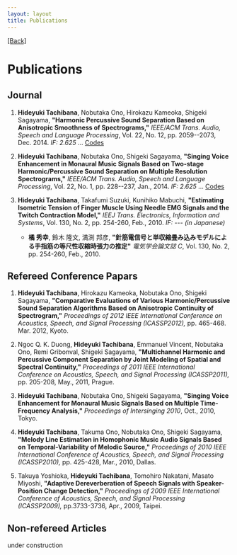 ```yaml
---
layout: layout
title: Publications
---
```


[[Back]](index.html)

# Publications

## Journal
1. **Hideyuki Tachibana**, Nobutaka Ono, Hirokazu Kameoka, Shigeki Sagayama, 
**"Harmonic Percussive Sound Separation Based on Anisotropic Smoothness of Spectrograms,"** 
*IEEE/ACM Trans. Audio, Speech and Language Processing*, 
Vol. 22, No. 12, pp. 2059--2073, Dec. 2014. *IF: 2.625*
... [Codes](https://github.com/tachi-hi/HPSS)

2. **Hideyuki Tachibana**, Nobutaka Ono, Shigeki Sagayama, 
**"Singing Voice Enhancement in Monaural Music Signals Based on Two-stage Harmonic/Percussive Sound Separation on Multiple Resolution Spectrograms,"** 
*IEEE/ACM Trans. Audio, Speech and Language Processing*, 
Vol. 22, No. 1, pp. 228--237, Jan., 2014. *IF: 2.625*
... [Codes](https://github.com/tachi-hi/slidingHPSS)

3. **Hideyuki Tachibana**, Takafumi Suzuki, Kunihiko Mabuchi, 
**"Estimating Isometric Tension of Finger Muscle Using Needle EMG Signals and the Twitch Contraction Model,"** 
*IEEJ Trans. Electronics, Information and Systems*,
Vol. 130, No. 2, pp. 254-260, Feb., 2010. *IF: ---* *(in Japanese)*
   + **橘 秀幸**, 鈴木 隆文, 満渕 邦彦, **"針筋電信号と単収縮畳み込みモデルによる手指筋の等尺性収縮時張力の推定"** *電気学会論文誌 C*, Vol. 130, No. 2, pp. 254-260, Feb., 2010.
	
## Refereed Conference Papars
1. **Hideyuki Tachibana**, Hirokazu Kameoka, Nobutaka Ono, Shigeki Sagayama, 
**"Comparative Evaluations of Various Harmonic/Percussive Sound Separation Algorithms Based on Anisotropic Continuity of Spectrogram,"**
*Proceedings of 2012 IEEE International Conference on Acoustics, Speech, and Signal Processing (ICASSP2012),*
pp. 465-468. Mar. 2012, Kyoto.

2. Ngoc Q. K. Duong, **Hideyuki Tachibana**, Emmanuel Vincent, Nobutaka Ono, Remi Gribonval, Shigeki Sagayama, 
**"Multichannel Harmonic and Percussive Component Separation by Joint Modeling of Spatial and Spectral Continuity,"**
*Proceedings of 2011 IEEE International Conference on Acoustics, Speech, and Signal Processing (ICASSP2011),*
 pp. 205-208, May., 2011, Prague.

3. **Hideyuki Tachibana**, Nobutaka Ono, Shigeki Sagayama, 
**"Singing Voice Enhancement for Monaural Music Signals Based on Multiple Time-Frequency Analysis,"**
*Proceedings of Intersinging 2010*, Oct., 2010, Tokyo.

4. **Hideyuki Tachibana**, Takuma Ono, Nobutaka Ono, Shigeki Sagayama,
**"Melody Line Estimation in Homophonic Music Audio Signals Based on Temporal-Variability of Melodic Source,"**
*Proceedings of 2010 IEEE International Conference of Acoustics, Speech, and Signal Processing (ICASSP2010),*
 pp. 425-428, Mar., 2010, Dallas.

5. Takuya Yoshioka, **Hideyuki Tachibana**, Tomohiro Nakatani, Masato Miyoshi,
**"Adaptive Dereverberation of Speech Signals with Speaker-Position Change Detection,"**
*Proceedings of 2009 IEEE International Conference of Acoustics, Speech, and Signal Processing (ICASSP2009),*
pp.3733-3736, Apr., 2009, Taipei. 

## Non-refereed Articles

under construction

